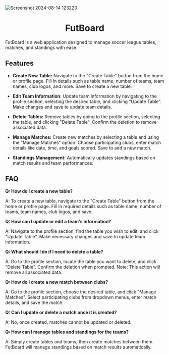 ![Screenshot 2024-08-14 123220](https://github.com/user-attachments/assets/7f2789f6-c5fd-40fa-a84d-3faa32fb2f2b)



<h1 align="center">FutBoard</h1>

FutBoard is a web application designed to manage soccer league tables, matches, and standings with ease.

## Features

- **Create New Table:** Navigate to the "Create Table" button from the home or profile page. Fill in details such as table name, number of teams, team names, club logos, and more. Save to create a new table.

- **Edit Team Information:** Update team information by navigating to the profile section, selecting the desired table, and clicking "Update Table". Make changes and save to update team details.

- **Delete Tables:** Remove tables by going to the profile section, selecting the table, and clicking "Delete Table". Confirm the deletion to remove associated data.

- **Manage Matches:** Create new matches by selecting a table and using the "Manage Matches" option. Choose participating clubs, enter match details like date, time, and goals scored. Save to add a new match.

- **Standings Management:** Automatically updates standings based on match results and team performances.

## FAQ

**Q: How do I create a new table?**

A: To create a new table, navigate to the "Create Table" button from the home or profile page. Fill in required details such as table name, number of teams, team names, club logos, and save.

**Q: How can I update or edit a team's information?**

A: Navigate to the profile section, find the table you wish to edit, and click "Update Table". Make necessary changes and save to update team information.

**Q: What should I do if I need to delete a table?**

A: Go to the profile section, locate the table you want to delete, and click "Delete Table". Confirm the deletion when prompted. Note: This action will remove all associated data.

**Q: How do I create a new match between clubs?**

A: Go to the profile section, choose the desired table, and click "Manage Matches". Select participating clubs from dropdown menus, enter match details, and save the match.

**Q: Can I update or delete a match once it is created?**

A: No, once created, matches cannot be updated or deleted.

**Q: How can I manage tables and standings for the teams?**

A: Simply create tables and teams, then create matches between them. FutBoard will manage standings based on match results automatically.
